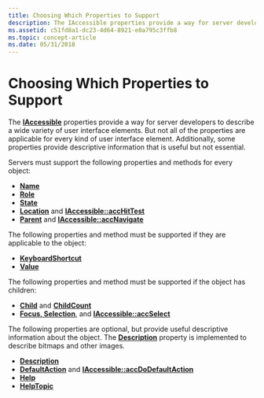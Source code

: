 ```yaml
---
title: Choosing Which Properties to Support
description: The IAccessible properties provide a way for server developers to describe a wide variety of user interface elements.
ms.assetid: c51fd8a1-dc23-4d64-8921-e0a795c3ffb8
ms.topic: concept-article
ms.date: 05/31/2018
---
```


# Choosing Which Properties to Support

The [**IAccessible**](/windows/desktop/api/oleacc/nn-oleacc-iaccessible) properties provide a way for server developers to describe a wide variety of user interface elements. But not all of the properties are applicable for every kind of user interface element. Additionally, some properties provide descriptive information that is useful but not essential.

Servers must support the following properties and methods for every object:

-   [**Name**](name-property.md)
-   [**Role**](role-property.md)
-   [**State**](state-property.md)
-   [**Location**](/windows/desktop/api/Oleacc/nf-oleacc-iaccessible-acclocation) and [**IAccessible::accHitTest**](/windows/desktop/api/Oleacc/nf-oleacc-iaccessible-acchittest)
-   [**Parent**](/windows/desktop/api/Oleacc/nf-oleacc-iaccessible-get_accparent) and [**IAccessible::accNavigate**](/windows/desktop/api/Oleacc/nf-oleacc-iaccessible-accnavigate)

The following properties and method must be supported if they are applicable to the object:

-   [**KeyboardShortcut**](keyboardshortcut-property.md)
-   [**Value**](value-property.md)

The following properties and method must be supported if the object has children:

-   [**Child**](/windows/desktop/api/Oleacc/nf-oleacc-iaccessible-get_accchild) and [**ChildCount**](/windows/desktop/api/Oleacc/nf-oleacc-iaccessible-get_accchildcount)
-   [**Focus, Selection**](selection-and-focus-properties-and-methods.md), and [**IAccessible::accSelect**](/windows/desktop/api/Oleacc/nf-oleacc-iaccessible-accselect)

The following properties are optional, but provide useful descriptive information about the object. The [**Description**](description-property.md) property is implemented to describe bitmaps and other images.

-   [**Description**](description-property.md)
-   [**DefaultAction**](defaultaction-property.md) and [**IAccessible::accDoDefaultAction**](/windows/desktop/api/Oleacc/nf-oleacc-iaccessible-accdodefaultaction)
-   [**Help**](help-property.md)
-   [**HelpTopic**](helptopic-property.md)

 

 





